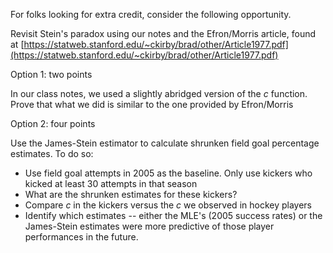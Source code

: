 For folks looking for extra credit, consider the following opportunity. 

Revisit Stein's paradox using our notes and the Efron/Morris article, found at [https://statweb.stanford.edu/~ckirby/brad/other/Article1977.pdf](https://statweb.stanford.edu/~ckirby/brad/other/Article1977.pdf)

Option 1: two points

In our class notes, we used a slightly abridged version of the $c$ function. Prove that what we did is similar to the one provided by Efron/Morris

Option 2: four points

Use the James-Stein estimator to calculate shrunken field goal percentage estimates. To do so:

- Use field goal attempts in 2005 as the baseline. Only use kickers who kicked at least 30 attempts in that season
- What are the shrunken estimates for these kickers?
- Compare $c$ in the kickers versus the $c$ we observed in hockey players
- Identify which estimates -- either the MLE's (2005 success rates) or the James-Stein estimates were more predictive of those player performances in the future.
